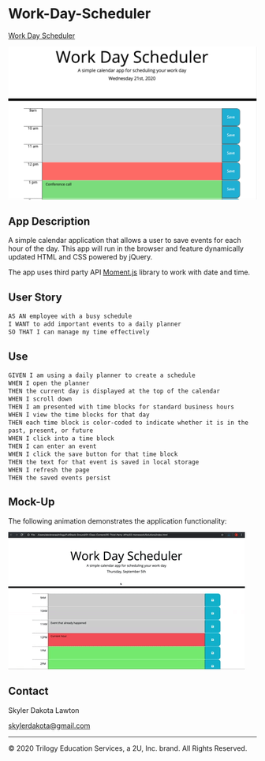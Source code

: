 # Work-Day-Scheduler

[Work Day Scheduler](https://skylerdakota.github.io/Work-Day-Scheduler/)

![Main Page](Assets/scheduler.png)


## App Description

A simple calendar application that allows a user to save events for each hour of the day. This app will run in the browser and feature dynamically updated HTML and CSS powered by jQuery.

The app uses third party API [Moment.js](https://momentjs.com/) library to work with date and time.


## User Story

```
AS AN employee with a busy schedule
I WANT to add important events to a daily planner
SO THAT I can manage my time effectively
```


## Use

```
GIVEN I am using a daily planner to create a schedule
WHEN I open the planner
THEN the current day is displayed at the top of the calendar
WHEN I scroll down
THEN I am presented with time blocks for standard business hours
WHEN I view the time blocks for that day
THEN each time block is color-coded to indicate whether it is in the past, present, or future
WHEN I click into a time block
THEN I can enter an event
WHEN I click the save button for that time block
THEN the text for that event is saved in local storage
WHEN I refresh the page
THEN the saved events persist
```


## Mock-Up

The following animation demonstrates the application functionality:

![day planner demo](./Assets/05-third-party-apis-homework-demo.gif)


## Contact

Skyler Dakota Lawton

skylerdakota@gmail.com

- - -
© 2020 Trilogy Education Services, a 2U, Inc. brand. All Rights Reserved.
